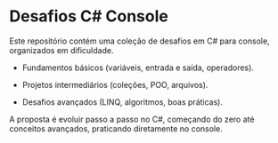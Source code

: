 # Desafios C# Console

Este repositório contém uma coleção de desafios em C# para console, organizados em dificuldade.

* Fundamentos básicos (variáveis, entrada e saída, operadores).

* Projetos intermediários (coleções, POO, arquivos).

* Desafios avançados (LINQ, algoritmos, boas práticas).

A proposta é evoluir passo a passo no C#, começando do zero até conceitos avançados, praticando diretamente no console.
